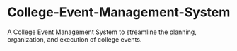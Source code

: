 # College-Event-Management-System
A College Event Management System to streamline the planning, organization, and execution of college events.
